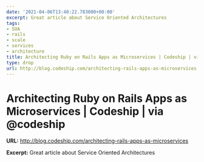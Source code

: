 ```yaml
---
date: '2021-04-06T13:40:22.783000+00:00'
excerpt: Great article about Service Oriented Architectures
tags:
- SOA
- rails
- scale
- services
- architecture
title: Architecting Ruby on Rails Apps as Microservices | Codeship | via @codeship
type: drop
url: http://blog.codeship.com/architecting-rails-apps-as-microservices
---
```


# Architecting Ruby on Rails Apps as Microservices | Codeship | via @codeship

**URL:** http://blog.codeship.com/architecting-rails-apps-as-microservices

**Excerpt:** Great article about Service Oriented Architectures
